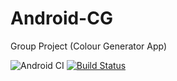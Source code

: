 # Android-CG
Group Project (Colour Generator App)

![Android CI](https://github.com/AlexMFV/Android-CG/workflows/Android%20CI/badge.svg?branch=master)
[![Build Status](https://travis-ci.com/AlexMFV/Android-CG.svg?branch=master)](https://travis-ci.com/AlexMFV/Android-CG)